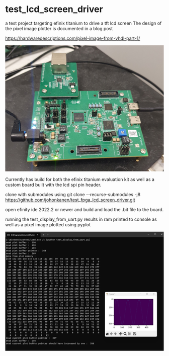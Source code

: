 # test_lcd_screen_driver
a test project targeting efinix titanium to drive a tft lcd screen
The design of the pixel image plotter is documented in a blog post

https://hardwaredescriptions.com/pixel-image-from-vhdl-part-1/

<p align="center">
  <img width="550px" src="doc/titanium_evaluation_kit.jpg"/></a>
</p>

Currently has build for both the efinix titanium evaluation kit as well as a custom board built with the lcd spi pin header.

clone with submodules using
git clone --recurse-submodules -j8 https://github.com/johonkanen/test_fpga_lcd_screen_driver.git

open efinity ide 2022.2 or newer and build and load the .bit file to the board.

running the test_display_from_uart.py results in ram printed to console as well as a pixel image plotted using pyplot

<p align="center">
  <img width="550px" src="doc/result_from_test_script.png"/></a>
</p>
